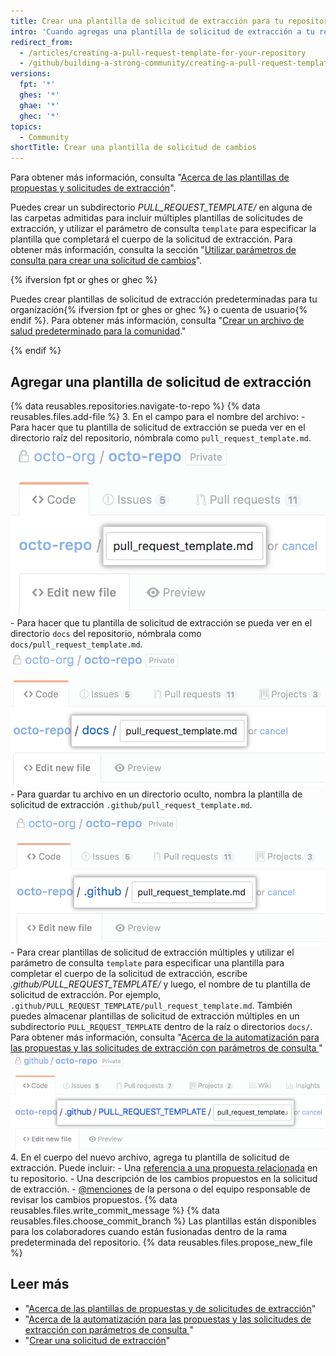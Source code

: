 ```yaml
---
title: Crear una plantilla de solicitud de extracción para tu repositorio
intro: 'Cuando agregas una plantilla de solicitud de extracción a tu repositorio, los colaboradores del proyecto verán automáticamente los contenidos de la plantilla en el cuerpo de la solicitud de extracción.'
redirect_from:
  - /articles/creating-a-pull-request-template-for-your-repository
  - /github/building-a-strong-community/creating-a-pull-request-template-for-your-repository
versions:
  fpt: '*'
  ghes: '*'
  ghae: '*'
  ghec: '*'
topics:
  - Community
shortTitle: Crear una plantilla de solicitud de cambios
---
```


Para obtener más información, consulta "[Acerca de las plantillas de propuestas y solicitudes de extracción](/articles/about-issue-and-pull-request-templates)".

Puedes crear un subdirectorio *PULL_REQUEST_TEMPLATE/* en alguna de las carpetas admitidas para incluir múltiples plantillas de solicitudes de extracción, y utilizar el parámetro de consulta `template` para especificar la plantilla que completará el cuerpo de la solicitud de extracción. Para obtener más información, consulta la sección "[Utilizar parámetros de consulta para crear una solicitud de cambios](/pull-requests/collaborating-with-pull-requests/proposing-changes-to-your-work-with-pull-requests/using-query-parameters-to-create-a-pull-request)".

{% ifversion fpt or ghes or ghec %}

Puedes crear plantillas de solicitud de extracción predeterminadas para tu organización{% ifversion fpt or ghes or ghec %} o cuenta de usuario{% endif %}. Para obtener más información, consulta "[Crear un archivo de salud predeterminado para la comunidad](/communities/setting-up-your-project-for-healthy-contributions/creating-a-default-community-health-file)."

{% endif %}

## Agregar una plantilla de solicitud de extracción

{% data reusables.repositories.navigate-to-repo %}
{% data reusables.files.add-file %}
3. En el campo para el nombre del archivo:
    -  Para hacer que tu plantilla de solicitud de extracción se pueda ver en el directorio raíz del repositorio, nómbrala como `pull_request_template.md`. ![Nuevo nombre de plantilla de solicitud de extracción en un directorio raíz](/assets/images/help/repository/pr-template-file-name.png)
    - Para hacer que tu plantilla de solicitud de extracción se pueda ver en el directorio `docs` del repositorio, nómbrala como `docs/pull_request_template.md`. ![Nueva plantilla de solicitud de extracción en un directorio de documentos](/assets/images/help/repository/pr-template-file-name-docs.png)
    - Para guardar tu archivo en un directorio oculto, nombra la plantilla de solicitud de extracción `.github/pull_request_template.md`. ![Nueva plantilla de solicitud de extracción en un directorio oculto](/assets/images/help/repository/pr-template-hidden-directory.png)
    - Para crear plantillas de solicitud de extracción múltiples y utilizar el parámetro de consulta `template` para especificar una plantilla para completar el cuerpo de la solicitud de extracción, escribe *.github/PULL_REQUEST_TEMPLATE/* y luego, el nombre de tu plantilla de solicitud de extracción. Por ejemplo, `.github/PULL_REQUEST_TEMPLATE/pull_request_template.md`. También puedes almacenar plantillas de solicitud de extracción múltiples en un subdirectorio `PULL_REQUEST_TEMPLATE` dentro de la raíz o directorios `docs/`. Para obtener más información, consulta "[Acerca de la automatización para las propuestas y las solicitudes de extracción con parámetros de consulta ](/articles/about-automation-for-issues-and-pull-requests-with-query-parameters)" ![Nueva plantilla de solicitud de extracción múltiple en un directorio oculto](/assets/images/help/repository/pr-template-multiple-hidden-directory.png)
4. En el cuerpo del nuevo archivo, agrega tu plantilla de solicitud de extracción. Puede incluir:
    - Una [ referencia a una propuesta relacionada](/articles/basic-writing-and-formatting-syntax/#referencing-issues-and-pull-requests) en tu repositorio.
    - Una descripción de los cambios propuestos en la solicitud de extracción.
    - [@menciones](/articles/basic-writing-and-formatting-syntax/#mentioning-people-and-teams) de la persona o del equipo responsable de revisar los cambios propuestos.
{% data reusables.files.write_commit_message %}
{% data reusables.files.choose_commit_branch %} Las plantillas están disponibles para los colaboradores cuando están fusionadas dentro de la rama predeterminada del repositorio.
{% data reusables.files.propose_new_file %}

## Leer más

- "[Acerca de las plantillas de propuestas y de solicitudes de extracción](/articles/about-issue-and-pull-request-templates)"
- "[Acerca de la automatización para las propuestas y las solicitudes de extracción con parámetros de consulta ](/articles/about-automation-for-issues-and-pull-requests-with-query-parameters)"
- "[Crear una solicitud de extracción](/articles/creating-a-pull-request)"
